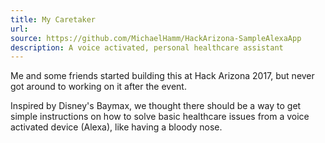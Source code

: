 ```yaml
---
title: My Caretaker
url:
source: https://github.com/MichaelHamm/HackArizona-SampleAlexaApp
description: A voice activated, personal healthcare assistant
---
```

Me and some friends started building this at Hack Arizona 2017, but never got around to working on it after the event.

Inspired by Disney's Baymax, we thought there should be a way to get simple instructions on how to solve basic healthcare issues from a voice activated device (Alexa), like having a bloody nose. 